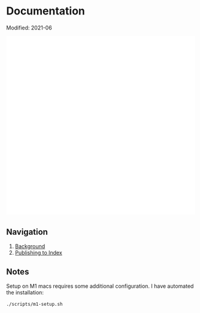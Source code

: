 # Documentation

Modified: 2021-06

![img](/docs/img/LEAP_INS_WHITE.png)

## Navigation
1. [Background](/docs/curve.md)
2. [Publishing to Index](/docs/packaging.md)

## Notes
Setup on M1 macs requires some additional configuration. I have automated the installation:
```bash
./scripts/m1-setup.sh
```
